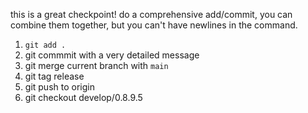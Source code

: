 this is a great checkpoint! do a comprehensive add/commit, you can combine them together, but you can't have newlines in the command. 

1. `git add .`
2. git commmit with a very detailed message
3. git merge current branch with `main`
4. git tag release
5. git push to origin
6. git checkout develop/0.8.9.5